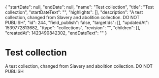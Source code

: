 {
  "startDate": null, 
  "endDate": null, 
  "name": "Test collection", 
  "title": "Test collection", 
  "startDateText": "", 
  "highlights": [], 
  "description": "A test collection, changed from Slavery and abolition collection. DO NOT PUBLISH", 
  "id": 244, 
  "field_publish": false, 
  "targetIds": [], 
  "updatedAt": 1539772813682, 
  "ttype": "collections", 
  "revision": "", 
  "children": [], 
  "createdAt": 1423490842302, 
  "endDateText": ""
}

# Test collection

A test collection, changed from Slavery and abolition collection. DO NOT PUBLISH